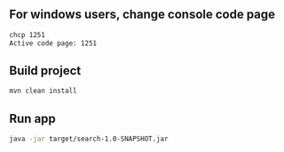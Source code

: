 ## For windows users, change console code page
```bash
chcp 1251
Active code page: 1251
```
## Build project
```bash
mvn clean install
```
## Run app
```bash
java -jar target/search-1.0-SNAPSHOT.jar
```